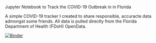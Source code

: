 Jupyter Notebook to Track the COVID-19 Outbreak in in Florida

A simple COVID-19 tracker I created to share responsible, accuracte data admongst some friends. 
All data is pulled directly from the Florida Department of Health (FDoH) OpenData. 

[![Binder](https://mybinder.org/badge_logo.svg)](https://mybinder.org/v2/gh/https%3A%2F%2Fmybinder.org%2Fv2%2Fgh%2FJack-Trahan%2FCOVID/master)
